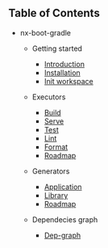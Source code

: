 ## Table of Contents

- nx-boot-gradle

  - Getting started

    - [Introduction](nx-boot-gradle/getting-started/intro)
    - [Installation](nx-boot-gradle/getting-started/setup)
    - [Init workspace](nx-boot-gradle/getting-started/init)

  - Executors

    - [Build](nx-boot-gradle/executors/build)
    - [Serve](nx-boot-gradle/executors/serve)
    - [Test](nx-boot-gradle/executors/test)
    - [Lint](nx-boot-gradle/executors/lint)
    - [Format](nx-boot-gradle/executors/format)
    - [Roadmap](nx-boot-gradle/executors/roadmap)

  - Generators

    - [Application](nx-boot-gradle/generators/application)
    - [Library](nx-boot-gradle/generators/library)
    - [Roadmap](nx-boot-gradle/generators/roadmap)

  - Dependecies graph
    - [Dep-graph](nx-boot-gradle/dep-graph/dep-graph)
